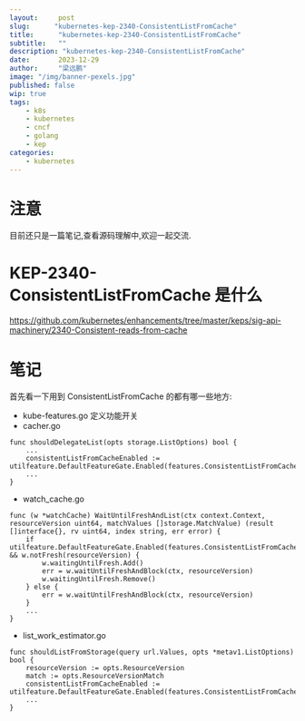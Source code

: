 ```yaml
---
layout:     post 
slug:      "kubernetes-kep-2340-ConsistentListFromCache"
title:      "kubernetes-kep-2340-ConsistentListFromCache"
subtitle:   ""
description: "kubernetes-kep-2340-ConsistentListFromCache"
date:       2023-12-29
author:     "梁远鹏"
image: "/img/banner-pexels.jpg"
published: false
wip: true
tags:
    - k8s
    - kubernetes
    - cncf
    - golang
    - kep
categories: 
    - kubernetes
---
```


# 注意

目前还只是一篇笔记,查看源码理解中,欢迎一起交流.

# KEP-2340-ConsistentListFromCache 是什么

https://github.com/kubernetes/enhancements/tree/master/keps/sig-api-machinery/2340-Consistent-reads-from-cache

# 笔记

首先看一下用到 ConsistentListFromCache 的都有哪一些地方:

- kube-features.go  定义功能开关
- cacher.go

```golang
func shouldDelegateList(opts storage.ListOptions) bool {
    ...
    consistentListFromCacheEnabled := utilfeature.DefaultFeatureGate.Enabled(features.ConsistentListFromCache)
    ...
}
```

- watch_cache.go

```golang
func (w *watchCache) WaitUntilFreshAndList(ctx context.Context, resourceVersion uint64, matchValues []storage.MatchValue) (result []interface{}, rv uint64, index string, err error) {
	if utilfeature.DefaultFeatureGate.Enabled(features.ConsistentListFromCache) && w.notFresh(resourceVersion) {
		w.waitingUntilFresh.Add()
		err = w.waitUntilFreshAndBlock(ctx, resourceVersion)
		w.waitingUntilFresh.Remove()
	} else {
		err = w.waitUntilFreshAndBlock(ctx, resourceVersion)
	}
    ...
}
```

- list_work_estimator.go

```golang
func shouldListFromStorage(query url.Values, opts *metav1.ListOptions) bool {
	resourceVersion := opts.ResourceVersion
	match := opts.ResourceVersionMatch
	consistentListFromCacheEnabled := utilfeature.DefaultFeatureGate.Enabled(features.ConsistentListFromCache)
    ...
}
```


